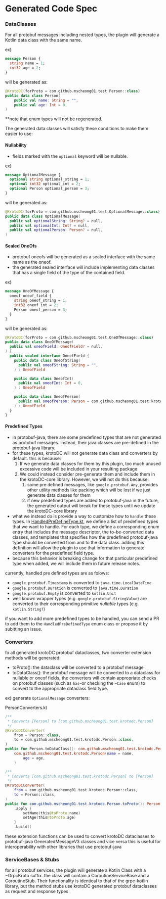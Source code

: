 # Generated Code Spec
### DataClasses
For all protobuf messages including nested types, the plugin will generate a Kotlin data class with the same name.

ex)
```protobuf
message Person {
  string name = 1;
  int32 age = 2;
}
```
will be generated as:
```kotlin
@KrotoDC(forProto = com.github.mscheong01.test.Person::class)
public data class Person(
    public val name: String = "",
    public val age: Int = 0,
)
```

**note that enum types will not be regenerated.

The generated data classes will satisfy these conditions to make them easier to use:
#### Nullability
- fields marked with the `optional` keyword will be nullable.

ex)
```protobuf
message OptionalMessage {
  optional string optional_string = 1;
  optional int32 optional_int = 2;
  optional Person optional_person = 3;
}
```
will be generated as:
```kotlin
@KrotoDC(forProto = com.github.mscheong01.test.OptionalMessage::class)
public data class OptionalMessage(
  public val optionalString: String? = null,
  public val optionalInt: Int? = null,
  public val optionalPerson: Person? = null,
)
```

#### Sealed OneOfs
- protobuf oneofs will be generated as a sealed interface with the same name as the oneof.
- the generated sealed interface will include implementing data classes that has a single field of the type of the contained field.

ex)
```protobuf
message OneOfMessage {
  oneof oneof_field {
    string oneof_string = 1;
    int32 oneof_int = 2;
    Person oneof_person = 3;
  }
}
```
will be generated as:
```kotlin
@KrotoDC(forProto = com.github.mscheong01.test.OneOfMessage::class)
public data class OneOfMessage(
  public val oneofField: OneofField? = null,
) {
  public sealed interface OneofField {
    public data class OneofString(
      public val oneofString: String = "",
    ) : OneofField

    public data class OneofInt(
      public val oneofInt: Int = 0,
    ) : OneofField

    public data class OneofPerson(
      public val oneofPerson: Person = com.github.mscheong01.test.krotodc.Person(),
    ) : OneofField
  }
}
```

#### Predefined Types
- in protobuf-java, there are some predefined types that are not generated as protobuf messages. instead, their java classes are pre-defined in the protobuf-java library.
- for these types, krotoDC will not generate data class and converters by default. this is because:
  1. If we generate data classes for them by this plugin, too much unused excessive code will be included in your resulting package
  2. We could instead consider pre-generate them and include them in the krotoDC-core library. However, we will not do this because:
     1. some pre defined messages, like `google.protobuf.Any`, provides other utility methods like packing which will be lost if we just generate data classes for them
     2. if new predefined types are added to protobuf-java in the future, the generated output will break for these types until we update the krotoDC-core library
- what we instead do is provide a way to customize how to `handle` these types. In [HandledPreDefineType.kt](https://github.com/mscheong01/krotoDC/blob/main/generator/src/main/kotlin/com/github/mscheong01/krotodc/predefinedtypes/HandledPreDefinedType.kt),
  we define a list of predefined types that we want to handle. For each type, we define a corresponding enum entry that includes the message descriptor,
  the to-be-converted data classes, and templates that specifies how the predefined protobuf-java type should be converted from and to the data class.
  adding this definition will allow the plugin to use that information to generate converters for the predefined field type.
- because this behavior is breaking change for that particular predefined type when added, we will include them in future release notes.

currently, handled pre defined types are as folows:
- `google.protobuf.Timestamp` is converted to `java.time.LocalDateTime`
- `google.protobuf.Duration` is converted to `java.time.Duration`
- `google.protobuf.Empty` is converted to `kotlin.Unit`
- well known wrapper types (e.g. `google.protobuf.StringValue`) are converted to their corresponding primitive *nullable* types (e.g. `kotlin.String?`)

if you want to add more predefined types to be handled, you can send a PR to add them to the `HandledPreDefinedType` enum class or propose it by subitting an issue.

### Converters
fo all generated krotoDC protobuf dataclasses, two converter extension methods will be generated:
- toProto(): the dataclass will be converted to a protobuf message
- toDataClass(): the protobuf message will be converted to a dataclass
for nullable or oneof fields, the converters will contain appropriate checks on protobuf classes (such as `has~`or checking the `~Case` enum) to convert to the appropriate dataclass field type.

ex) generate `OptionalMessage` converters:

PersonConverters.kt
```kotlin
/**
 * Converts [Person] to [com.github.mscheong01.test.krotodc.Person]
 */
@KrotoDCConverter(
    from = Person::class,
    to = com.github.mscheong01.test.krotodc.Person::class,
)
public fun Person.toDataClass(): com.github.mscheong01.test.krotodc.Person =
    com.github.mscheong01.test.krotodc.Person(name = name,
        age = age,
    )

/**
 * Converts [com.github.mscheong01.test.krotodc.Person] to [Person]
 */
@KrotoDCConverter(
    from = com.github.mscheong01.test.krotodc.Person::class,
    to = Person::class,
)
public fun com.github.mscheong01.test.krotodc.Person.toProto(): Person = Person.newBuilder()
    .apply {
        setName(this@toProto.name)
        setAge(this@toProto.age)
    }
    .build()
```

these extension functions can be used to convert krotoDC dataclasses to protobuf-java GeneratedMessageV3 classes and vice versa
this is useful for interoperability with other libraries that use protobuf-java
### ServiceBases & Stubs
for all protobuf services, the plugin will generate a Kotlin Class with a ~GrpcKroto suffix.
the class will contain a CoroutineServiceBase and a CoroutineStub.
Their functionality is identical to that of the grpc-kotlin library, but the method stubs use krotoDC generated protobuf dataclasses as request and response types
